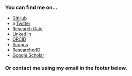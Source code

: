 [//]: # (comment goes here)  
[//]: # (---)  
[//]: # (layout: page)  
[//]: # (Title: Home)  
[//]: # (---)  




### You can find me on...   

* [GitHub](https://github.com/JacobRPrice)  
* a [Twitter](https://twitter.com/Jake_in_the_Lab)   
* [Research Gate](https://www.researchgate.net/profile/Jacob_Price)   
* [Linked In](http://www.linkedin.com/in/jacob-price-3057a014)   
* [ORCID](http://orcid.org/0000-0002-1922-8107)   
* [Scopus](https://www.scopus.com/authid/detail.uri?authorId=57033411100)  
* [ResearcherID](http://www.researcherid.com/rid/G-6882-2016)  
* [Google Scholar](https://scholar.google.com/citations?user=CF1uP5QAAAAJ&hl=en)  

### Or contact me using my email in the footer below. 